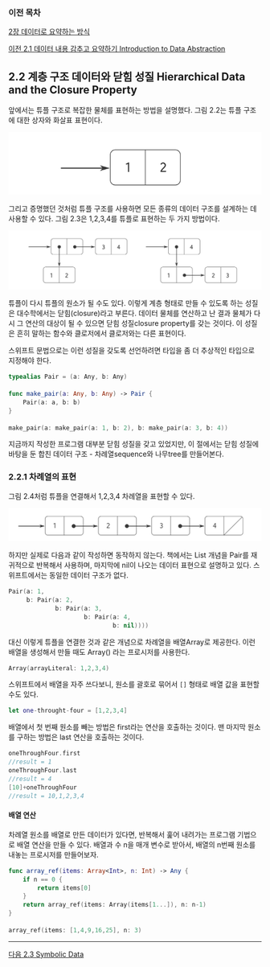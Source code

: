 ### 이전 목차

[2장 데이터로 요약하는 방식](https://github.com/godrm/SICP-Swift/blob/master/Chapter2.md)

[이전  2.1 데이터 내용 감추고 요약하기 Introduction to Data Abstraction](https://github.com/godrm/SICP-Swift/blob/master/2.1.md)

## <a name="head2.2"></a> 2.2 계층 구조 데이터와 닫힘 성질 Hierarchical Data and the Closure Property

앞에서는 튜플 구조로 복잡한 물체를 표현하는 방법을 설명했다. 그림 2.2는 튜플 구조에 대한 상자와 화살표 표현이다. 

![그림2.2](https://github.com/godrm/SICP-Swift/blob/master/images/2.2.png?raw=true)

그리고 증명했던 것처럼 튜플 구조를 사용하면 모든 종류의 데이터 구조를 설계하는 데 사용할 수 있다. 그림 2.3은 1,2,3,4를 튜플로 표현하는 두 가지 방법이다. 

![그림2.3](https://github.com/godrm/SICP-Swift/blob/master/images/2.3.png?raw=true)

튜플이 다시 튜플의 원소가 될 수도 있다. 이렇게 계층 형태로 만들 수 있도록 하는 성질은 대수학에서는 닫힘(closure)라고 부른다. 데이터 물체를 연산하고 난 결과 물체가 다시 그 연산의 대상이 될 수 있으면 닫힘 성질closure property를 갖는 것이다. 이 성질은 흔히 말하는 함수와 클로저에서 클로저와는 다른 표현이다. 

스위프트 문법으로는 이런 성질을 갖도록 선언하려면 타입을 좀 더 추상적인 타입으로 지정해야 한다.

```swift
typealias Pair = (a: Any, b: Any)

func make_pair(a: Any, b: Any) -> Pair {
    Pair(a: a, b: b)
}

make_pair(a: make_pair(a: 1, b: 2), b: make_pair(a: 3, b: 4))
```

지금까지 작성한 프로그램 대부분 닫힘 성질을 갖고 있었지만, 이 절에서는 닫힘 성질에 바탕을 둔 합친 데이터 구조 - 차례열sequence와 나무tree를 만들어본다. 

### 2.2.1 차례열의 표현

그림 2.4처럼 튜플을 연결해서 1,2,3,4 차례열을 표현할 수 있다.

![그림2.4](https://github.com/godrm/SICP-Swift/blob/master/images/2.4.png?raw=true)

하지만 실제로 다음과 같이 작성하면 동작하지 않는다. 책에서는 List 개념을 Pair를 재귀적으로 반복해서 사용하며, 마지막에 nil이 나오는 데이터 표현으로 설명하고 있다. 스위프트에서는 동일한 데이터 구조가 없다.

```swift
Pair(a: 1, 
     b: Pair(a: 2, 
             b: Pair(a: 3, 
                     b: Pair(a: 4, 
                             b: nil))))
```

대신 이렇게 튜플을 연결한 것과 같은 개념으로 차례열을 배열Array로 제공한다. 이런 배열을 생성해서 만들 때도 Array() 라는 프로시저를 사용한다. 

```swift
Array(arrayLiteral: 1,2,3,4)
```

스위프트에서 배열을 자주 쓰다보니, 원소를 괄호로 묶어서 `[]` 형태로 배열 값을 표현할 수도 있다.

```swift
let one-throught-four = [1,2,3,4]
```

배열에서 첫 번째 원소를 빼는 방법은 first라는 연산을 호출하는 것이다. 맨 마지막 원소를 구하는 방법은 last 연산을 호출하는 것이다. 

```swift
oneThroughFour.first
//result = 1
oneThroughFour.last
//result = 4
[10]+oneThroughFour
//result = 10,1,2,3,4
```

#### 배열 연산

차례열 원소를 배열로 만든 데이터가 있다면, 반복해서 훑어 내려가는 프로그램 기법으로 배열 연산을 만들 수 있다. 배열과 수 n을 매개 변수로 받아서, 배열의 n번째 원소를 내놓는 프로시저를 만들어보자.

```swift
func array_ref(items: Array<Int>, n: Int) -> Any {
    if n == 0 {
        return items[0]
    }
    return array_ref(items: Array(items[1...]), n: n-1)
}

array_ref(items: [1,4,9,16,25], n: 3)
```




----

[다음 2.3 Symbolic Data](https://github.com/godrm/SICP-Swift/blob/master/2.3.md)

